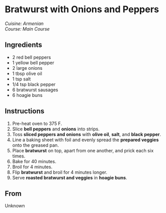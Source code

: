 # Bratwurst with Onions and Peppers

_Cuisine:  Armenian_<br />
_Course:  Main Course_

## Ingredients

- 2 red bell peppers
- 1 yellow bell pepper
- 2 large onions
- 1 tbsp olive oil
- 1 tsp salt
- 1/4 tsp black pepper
- 6 bratwurst sausages
- 6 hoagie buns

## Instructions

1. Pre-heat oven to 375 F.
1. Slice **bell peppers** and **onions** into strips.
1. Toss **sliced peppers and onions** with **olive oil**, **salt**, and **black pepper**.
1. Line a baking sheet with foil and evenly spread the **prepared veggies** onto the greased pan.
1. Place **bratwurst** on top, apart from one another, and prick each six times.
1. Bake for 40 minutes.
1. Broil for 4 minutes.
1. Flip **bratwurst** and broil for 4 minutes longer.
1. Serve **roasted bratwurst and veggies** in **hoagie buns**.

## From

Unknown
